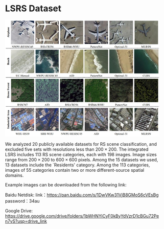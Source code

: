 # LSRS Dataset
![image](https://github.com/nice7875/LSRS/blob/main/LSRS.jpg)

We analyzed 20 publicly available datasets for RS scene classification, and excluded five sets with resolutions less than $200\times 200$. The integrated LSRS includes 113 RS scene categories, each with 198 images. Image sizes range from $200\times 200$ to $600\times 600$ pixels. Among the 15 datasets we used, 13 datasets include the `Residents' category. Among the 113 categories, images of 55 categories contain two or more different-source spatial domains.

Example images can be downloaded from the following link:

Baidu Netdisk:
  link：https://pan.baidu.com/s/1DwVKw31VjB8GMoS6cVEsBg 
  password：34au

Google Drive:
  https://drive.google.com/drive/folders/1bWHNYiCyF0kByYdVzrD1cBGu72Pen7vS?usp=drive_link
